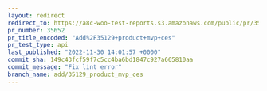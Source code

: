 ```yaml
---
layout: redirect
redirect_to: https://a8c-woo-test-reports.s3.amazonaws.com/public/pr/35652/api/index.html
pr_number: 35652
pr_title_encoded: "Add%2F35129+product+mvp+ces"
pr_test_type: api
last_published: "2022-11-30 14:01:57 +0000"
commit_sha: 149c43fcf59f7c5cc4ba6bd1847c927a665810aa
commit_message: "Fix lint error"
branch_name: add/35129_product_mvp_ces
---
```

